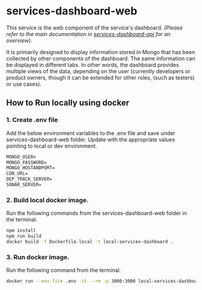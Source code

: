 # services-dashboard-web

This service is the web component of the service's dashboard.
_(Please refer to the main documentation in [services-dashboard-api](https://github.com/companieshouse/services-dashboard-api/) for an overview)._

It is primarily designed to display information stored in Mongo that has been collected by other components of the dashboard.
The same information can be displayed in different tabs. In other words, the dashboard provides multiple views of the data,
depending on the user (currently developers or product owners, though it can be extended for other roles, (such as testers) or use cases).

## How to Run locally using docker

### 1. Create .env file
Add the below environment variables to the .env file and save under services-dashboard-web folder. Update with the appropriate values pointing to local or dev environment.

```txt
MONGO_USER=
MONGO_PASSWORD=
MONGO_HOSTANDPORT=
CDN_URL=
DEP_TRACK_SERVER=
SONAR_SERVER=
```

### 2. Build local docker image.
Run the following commands from the services-dashboard-web folder in the terminal.

```sh
npm install
npm run build
docker build -f Dockerfile.local -t local-services-dashboard .
```

### 3. Run docker image.
Run the following command from the terminal.
```sh
docker run --env-file .env -it --rm -p 3000:3000 local-services-dashboard
```